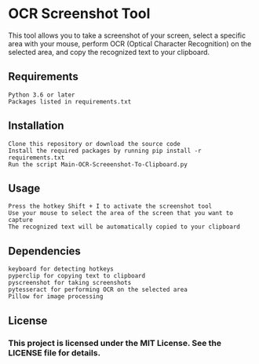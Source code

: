# OCR Screenshot Tool

This tool allows you to take a screenshot of your screen, select a specific area with your mouse, perform OCR (Optical Character Recognition) on the selected area, and copy the recognized text to your clipboard.
## Requirements

    Python 3.6 or later
    Packages listed in requirements.txt

## Installation

    Clone this repository or download the source code
    Install the required packages by running pip install -r requirements.txt
    Run the script Main-OCR-Screeenshot-To-Clipboard.py

## Usage

    Press the hotkey Shift + I to activate the screenshot tool
    Use your mouse to select the area of the screen that you want to capture
    The recognized text will be automatically copied to your clipboard

## Dependencies

    keyboard for detecting hotkeys
    pyperclip for copying text to clipboard
    pyscreenshot for taking screenshots
    pytesseract for performing OCR on the selected area
    Pillow for image processing

## License

### This project is licensed under the MIT License. See the LICENSE file for details.
